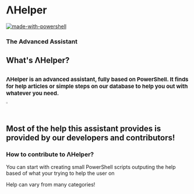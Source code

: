 <body>
<h1>ΛHelper</h1>

[![made-with-powershell](https://img.shields.io/badge/PowerShell-1f425f?logo=Powershell)](https://microsoft.com/PowerShell)
<h3>The Advanced Assistant</h3>
<h2>What's ΛHelper?<h2>
<p style="font-size: 15px;">ΛHelper is an advanced assistant, fully based on PowerShell. It finds for help articles or simple steps on our database to help you out with whatever you need.</p>
<img src="https://i.imgur.com/ZLyEC98.png" style="width="1%;" height="1%";">
<p>Most of the help this assistant provides is provided by our developers and contributors!</p>
<h3>How to contribute to ΛHelper?</h3>
<p>You can start with creating small PowerShell scripts outputing the help based of what your trying to help the user on<p>
<p>Help can vary from many categories!</p>
